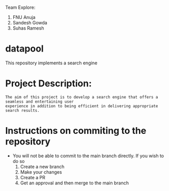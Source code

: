 Team Explore:
1. FNU Anuja
2. Sandesh Gowda
3. Suhas Ramesh
# datapool
This repository implements a search engine
# Project Description:
    The aim of this project is to develop a search engine that offers a seamless and entertaining user 
    experience in addition to being efficient in delivering appropriate search results.


# Instructions on commiting to the repository
- You will not be able to commit to the main branch directly. If you wish to do so
  1. Create a new branch
  2. Make your changes
  3. Create a PR
  4. Get an approval and then merge to the main branch

